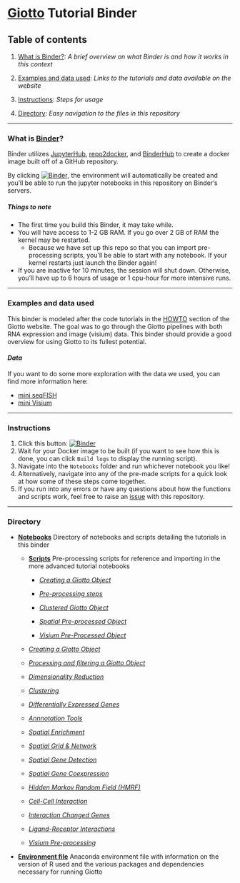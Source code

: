 # [Giotto](https://rubd.github.io/Giotto_site/index.html) Tutorial Binder

## Table of contents
1. [What is Binder?](https://github.com/ndelrossi7/giotto-tutorial-binder#what-is-binder): *A brief overview on what Binder is and how it works in this context*

2. [Examples and data used](https://github.com/ndelrossi7/giotto-tutorial-binder#examples-and-data-used): *Links to the tutorials and data available on the website*

3. [Instructions](https://github.com/ndelrossi7/giotto-tutorial-binder#instructions): *Steps for usage*

4. [Directory](https://github.com/ndelrossi7/giotto-tutorial-binder#directory): *Easy navigation to the files in this repository*

----------------------------

### What is [Binder](https://mybinder.readthedocs.io/en/latest/)?

Binder utilizes [JupyterHub](https://jupyterhub.readthedocs.io/en/stable/), [repo2docker](https://repo2docker.readthedocs.io/en/latest/), and [BinderHub](https://binderhub.readthedocs.io/en/latest/) to create a docker image built off of a GitHub repository. 

By clicking [![Binder](https://mybinder.org/badge_logo.svg)](https://mybinder.org/v2/gh/ndelrossi7/r-conda-binder/HEAD), the environment will automatically be created and you’ll be able to run the jupyter notebooks in this repository on Binder’s servers. 

##### *Things to note*
- The first time you build this Binder, it may take while.
- You will have access to 1-2 GB RAM. If you go over 2 GB of RAM the kernel may be restarted.
  - Because we have set up this repo so that you can import pre-processing scripts, you’ll be able to start with any notebook. If your kernel restarts just launch the Binder again!
- If you are inactive for 10 minutes, the session will shut down. Otherwise, you’ll have up to 6 hours of usage or 1 cpu-hour for more intensive runs. 

---------------------------

### Examples and data used

This binder is modeled after the code tutorials in the [HOWTO](https://rubd.github.io/Giotto_site/articles/getting_started.html#howtos) section of the Giotto website. The goal was to go through the Giotto pipelines with both RNA expression and image (visium) data. This binder should provide a good overview for using Giotto to its fullest potential. 

#### *Data*
If you want to do some more exploration with the data we used, you can find more information here:
- [mini seqFISH](https://rubd.github.io/Giotto_site/articles/mini_seqfish.html)
- [mini Visium](https://rubd.github.io/Giotto_site/articles/mini_visium.html)

---------------------------

### Instructions
1. Click this button: [![Binder](https://mybinder.org/badge_logo.svg)](https://mybinder.org/v2/gh/ndelrossi7/r-conda-binder/HEAD)
2. Wait for your Docker image to be built (if you want to see how this is done, you can click ```Build logs``` to display the running script).
3. Navigate into the ```Notebooks``` folder and run whichever notebook you like!
4. Alternatively, navigate into any of the pre-made scripts for a quick look at how some of these steps come together.
5. If you run into any errors or have any questions about how the functions and scripts work, feel free to raise an [issue](https://github.com/ndelrossi7/giotto-tutorial-binder/issues) with this repository.

-------------------------------

### Directory

- [**Notebooks**](https://github.com/ndelrossi7/giotto-tutorial-binder/tree/main/notebooks) Directory of notebooks and scripts detailing the tutorials in this binder

  - [**Scripts**](https://github.com/ndelrossi7/giotto-tutorial-binder/tree/main/notebooks/scripts) Pre-processing scripts for reference and importing in the more advanced tutorial notebooks
    - [*Creating a Giotto Object*](https://github.com/ndelrossi7/giotto-tutorial-binder/blob/main/notebooks/scripts/my_giotto_object.R)
  
    - [*Pre-processing steps*](https://github.com/ndelrossi7/giotto-tutorial-binder/blob/main/notebooks/scripts/preprocess.R)
  
    - [*Clustered Giotto Object*](https://github.com/ndelrossi7/giotto-tutorial-binder/blob/main/notebooks/scripts/clustered_obj.R)
  
    - [*Spatial Pre-processed Object*](https://github.com/ndelrossi7/giotto-tutorial-binder/blob/main/notebooks/scripts/spatial_pre_process.R)
  
    - [*Visium Pre-Processed Object*](https://github.com/ndelrossi7/giotto-tutorial-binder/blob/main/notebooks/scripts/visium_obj.R)

  - [*Creating a Giotto Object*](https://github.com/ndelrossi7/giotto-tutorial-binder/blob/main/notebooks/a-Creating-a-Giotto-Object.ipynb)

  - [*Processing and filtering a Giotto Object*](https://github.com/ndelrossi7/giotto-tutorial-binder/blob/main/notebooks/b-Processing-and-Filtering-Giotto-Object.ipynb)

  - [*Dimensionality Reduction*](https://github.com/ndelrossi7/giotto-tutorial-binder/blob/main/notebooks/c-Dimensionality-Reduction.ipynb)

  - [*Clustering*](https://github.com/ndelrossi7/giotto-tutorial-binder/blob/main/notebooks/d-Clustering.ipynb)

  - [*Differentially Expressed Genes*](https://github.com/ndelrossi7/giotto-tutorial-binder/blob/main/notebooks/e-Differentially-Expressed-Genes.ipynb)

  - [*Annnotation Tools*](https://github.com/ndelrossi7/giotto-tutorial-binder/blob/main/notebooks/f-Annotation-Tools.ipynb)

  - [*Spatial Enrichment*](https://github.com/ndelrossi7/giotto-tutorial-binder/blob/main/notebooks/g-Spot-Enrichment-Tools.ipynb)

  - [*Spatial Grid & Network*](https://github.com/ndelrossi7/giotto-tutorial-binder/blob/main/notebooks/h-Spatial-Grid-or-Network.ipynb)

  - [*Spatial Gene Detection*](https://github.com/ndelrossi7/giotto-tutorial-binder/blob/main/notebooks/i-Spatial-Gene-Detection.ipynb)

  - [*Spatial Gene Coexpression*](https://github.com/ndelrossi7/giotto-tutorial-binder/blob/main/notebooks/j-Spatial-Gene-Coexpression.ipynb)

  - [*Hidden Markov Random Field (HMRF)*](https://github.com/ndelrossi7/giotto-tutorial-binder/blob/main/notebooks/k-Hidden-Markov-Random-Field.ipynb)

  - [*Cell-Cell Interaction*](https://github.com/ndelrossi7/giotto-tutorial-binder/blob/main/notebooks/l-Cell-Cell-Interaction-Enrichment.ipynb)

  - [*Interaction Changed Genes*](https://github.com/ndelrossi7/giotto-tutorial-binder/blob/main/notebooks/m-Interaction-Changed-Genes.ipynb)

  - [*Ligand-Receptor Interactions*](https://github.com/ndelrossi7/giotto-tutorial-binder/blob/main/notebooks/n-Ligand-receptor-interactions.ipynb)

  - [*Visium Pre-processing*](https://github.com/ndelrossi7/giotto-tutorial-binder/blob/main/notebooks/o-Visium-Preprocessing.ipynb)

- [**Environment file**](https://github.com/ndelrossi7/giotto-tutorial-binder/blob/main/environment.yml) Anaconda environment file with information on the version of R used and the various packages and dependencies necessary for running Giotto
